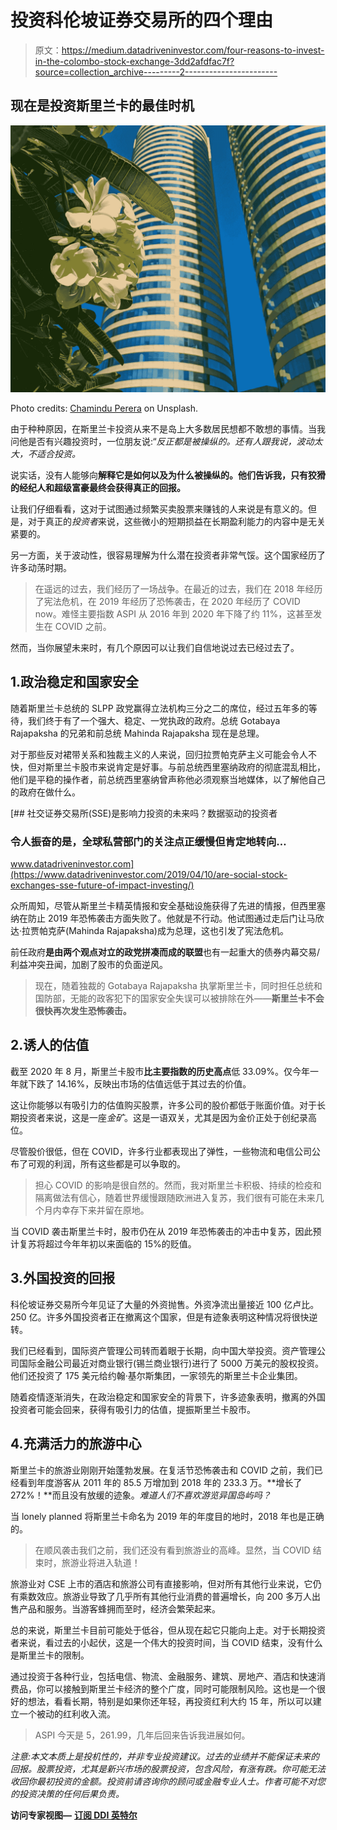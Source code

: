 # 投资科伦坡证券交易所的四个理由

> 原文：<https://medium.datadriveninvestor.com/four-reasons-to-invest-in-the-colombo-stock-exchange-3dd2afdfac7f?source=collection_archive---------2----------------------->

## 现在是投资斯里兰卡的最佳时机

![](img/123b6917bab2f1c961d34c07df602e00.png)

Photo credits: [Chamindu Perera](https://unsplash.com/@lifecapturealbum) on Unsplash.

由于种种原因，在斯里兰卡投资从来不是岛上大多数居民想都不敢想的事情。当我问他是否有兴趣投资时，一位朋友说:“*反正都是被操纵的。还有人跟我说，波动太大，不适合投资。*

说实话，没有人能够向**解释它是如何以及为什么被操纵的。他们告诉我，只有狡猾的经纪人和超级富豪最终会获得真正的回报。**

让我们仔细看看，这对于试图通过频繁买卖股票来赚钱的人来说是有意义的。但是，对于真正的*投资者*来说，这些微小的短期损益在长期盈利能力的内容中是无关紧要的。

另一方面，关于波动性，很容易理解为什么潜在投资者非常气馁。这个国家经历了许多动荡时期。

> 在遥远的过去，我们经历了一场战争。在最近的过去，我们在 2018 年经历了宪法危机，在 2019 年经历了恐怖袭击，在 2020 年经历了 COVID now。难怪主要指数 ASPI 从 2016 年到 2020 年下降了约 11%，这甚至发生在 COVID 之前。

然而，当你展望未来时，有几个原因可以让我们自信地说过去已经过去了。

## 1.政治稳定和国家安全

随着斯里兰卡总统的 SLPP 政党赢得立法机构三分之二的席位，经过五年多的等待，我们终于有了一个强大、稳定、一党执政的政府。总统 Gotabaya Rajapaksha 的兄弟和前总统 Mahinda Rajapaksha 现在是总理。

对于那些反对裙带关系和独裁主义的人来说，回归拉贾帕克萨主义可能会令人不快，但对斯里兰卡股市来说肯定是好事。与前总统西里塞纳政府的彻底混乱相比，他们是平稳的操作者，前总统西里塞纳曾声称他必须观察当地媒体，以了解他自己的政府在做什么。

[](https://www.datadriveninvestor.com/2019/04/10/are-social-stock-exchanges-sse-future-of-impact-investing/) [## 社交证券交易所(SSE)是影响力投资的未来吗？数据驱动的投资者

### 令人振奋的是，全球私营部门的关注点正缓慢但肯定地转向…

www.datadriveninvestor.com](https://www.datadriveninvestor.com/2019/04/10/are-social-stock-exchanges-sse-future-of-impact-investing/) 

众所周知，尽管从斯里兰卡精英情报和安全基础设施获得了先进的情报，但西里塞纳在防止 2019 年恐怖袭击方面失败了。他就是不行动。他试图通过走后门让马欣达·拉贾帕克萨(Mahinda Rajapaksha)成为总理，这也引发了宪法危机。

前任政府**是由两个观点对立的政党拼凑而成的联盟**也有一起重大的债券内幕交易/利益冲突丑闻，加剧了股市的负面逆风。

> 现在，随着独裁的 Gotabaya Rajapaksha 执掌斯里兰卡，同时担任总统和国防部，无能的政客犯下的国家安全失误可以被排除在外——**斯里兰卡不会很快再次发生恐怖袭击。**

## 2.诱人的估值

截至 2020 年 8 月，斯里兰卡股市**比主要指数的历史高点**低 33.09%。仅今年一年就下跌了 14.16%，反映出市场的估值远低于其过去的价值。

这让你能够以有吸引力的估值购买股票，许多公司的股价都低于账面价值。对于长期投资者来说，这是一座*金矿*。这是一语双关，尤其是因为金价正处于创纪录高位。

尽管股价很低，但在 COVID，许多行业都表现出了弹性，一些物流和电信公司公布了可观的利润，所有这些都是可以争取的。

> 担心 COVID 的影响是很自然的。然而，我对斯里兰卡积极、持续的检疫和隔离做法有信心，随着世界缓慢跟随欧洲进入复苏，我们很有可能在未来几个月内幸存下来并留在原地。

当 COVID 袭击斯里兰卡时，股市仍在从 2019 年恐怖袭击的冲击中复苏，因此预计复苏将超过今年年初以来面临的 15%的贬值。

## 3.外国投资的回报

科伦坡证券交易所今年见证了大量的外资抛售。外资净流出量接近 100 亿卢比。250 亿。许多外国投资者正在撤离这个国家，但是有迹象表明这种情况将很快逆转。

我们已经看到，国际资产管理公司转而着眼于长期，向中国大举投资。资产管理公司国际金融公司最近对商业银行(锡兰商业银行)进行了 5000 万美元的股权投资。他们还投资了 175 美元给约翰·基尔斯集团，一家领先的斯里兰卡企业集团。

随着疫情逐渐消失，在政治稳定和国家安全的背景下，许多迹象表明，撤离的外国投资者可能会回来，获得有吸引力的估值，提振斯里兰卡股市。

## 4.充满活力的旅游中心

斯里兰卡的旅游业刚刚开始蓬勃发展。在复活节恐怖袭击和 COVID 之前，我们已经看到年度游客从 2011 年的 85.5 万增加到 2018 年的 233.3 万。**增长了 272%！**而且没有放缓的迹象。*难道人们不喜欢游览异国岛屿吗？*

当 lonely planned 将斯里兰卡命名为 2019 年的年度目的地时，2018 年也是正确的。

> 在顺风袭击我们之前，我们还没有看到旅游业的高峰。显然，当 COVID 结束时，旅游业将进入轨道！

旅游业对 CSE 上市的酒店和旅游公司有直接影响，但对所有其他行业来说，它仍有乘数效应。旅游业导致了几乎所有其他行业消费的普遍增长，向 200 多万人出售产品和服务。当游客蜂拥而至时，经济会繁荣起来。

总的来说，斯里兰卡目前可能处于低谷，但从现在起它只能向上走。对于长期投资者来说，看过去的小起伏，这是一个伟大的投资时间，当 COVID 结束，没有什么是斯里兰卡的限制。

通过投资于各种行业，包括电信、物流、金融服务、建筑、房地产、酒店和快速消费品，你可以接触到斯里兰卡经济的整个广度，同时可能限制风险。这也是一个很好的想法，看看长期，特别是如果你还年轻，再投资红利大约 15 年，所以可以建立一个被动的红利收入流。

> ASPI 今天是 5，261.99，几年后回来告诉我进展如何。

*注意:本文本质上是投机性的，并非专业投资建议。过去的业绩并不能保证未来的回报。股票投资，尤其是新兴市场的股票投资，包含风险，有涨有跌。你可能无法收回你最初投资的金额。投资前请咨询你的顾问或金融专业人士。作者可能不对您的投资决策的任何后果负责。*

**访问专家视图—** [**订阅 DDI 英特尔**](https://datadriveninvestor.com/ddi-intel)